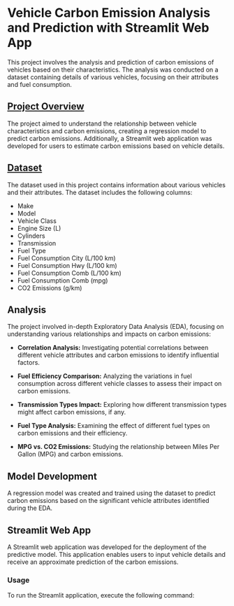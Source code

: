 
# Vehicle Carbon Emission Analysis and Prediction with Streamlit Web App

This project involves the analysis and prediction of carbon emissions of vehicles based on their characteristics. The analysis was conducted on a dataset containing details of various vehicles, focusing on their attributes and fuel consumption.


## [Project Overview]()

The project aimed to understand the relationship between vehicle characteristics and carbon emissions, creating a regression model to predict carbon emissions. Additionally, a Streamlit web application was developed for users to estimate carbon emissions based on vehicle details.

## [Dataset](https://github.com/Bytecode-Magnum/VehicleEmissionAnalyzer/blob/main/CO2%20Emissions.csv)

The dataset used in this project contains information about various vehicles and their attributes. The dataset includes the following columns:

- Make
- Model
- Vehicle Class
- Engine Size (L)
- Cylinders
- Transmission
- Fuel Type
- Fuel Consumption City (L/100 km)
- Fuel Consumption Hwy (L/100 km)
- Fuel Consumption Comb (L/100 km)
- Fuel Consumption Comb (mpg)
- CO2 Emissions (g/km)


## Analysis

The project involved in-depth Exploratory Data Analysis (EDA), focusing on understanding various relationships and impacts on carbon emissions:

- **Correlation Analysis:** Investigating potential correlations between different vehicle attributes and carbon emissions to identify influential factors.
  
- **Fuel Efficiency Comparison:** Analyzing the variations in fuel consumption across different vehicle classes to assess their impact on carbon emissions.

- **Transmission Types Impact:** Exploring how different transmission types might affect carbon emissions, if any.

- **Fuel Type Analysis:** Examining the effect of different fuel types on carbon emissions and their efficiency.

- **MPG vs. CO2 Emissions:** Studying the relationship between Miles Per Gallon (MPG) and carbon emissions.

## Model Development

A regression model was created and trained using the dataset to predict carbon emissions based on the significant vehicle attributes identified during the EDA.

## Streamlit Web App

A Streamlit web application was developed for the deployment of the predictive model. This application enables users to input vehicle details and receive an approximate prediction of the carbon emissions.

### Usage

To run the Streamlit application, execute the following command:
